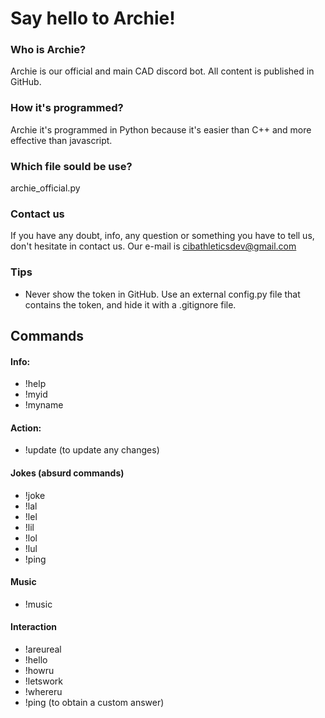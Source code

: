 # Say hello to Archie!
### Who is Archie?
Archie is our official and main CAD discord bot. All content is published in GitHub.
### How it's programmed?
Archie it's programmed in Python because it's easier than C++ and more effective than javascript.
### Which file sould be use?
archie_official.py
### Contact us
If you have any doubt, info, any question or something you have to tell us, don't hesitate in contact us. Our e-mail is cibathleticsdev@gmail.com
### Tips
   - Never show the token in GitHub. Use an external config.py file that contains the token, and hide it with a .gitignore file.


## Commands
#### Info:
   - !help
   - !myid
   - !myname

#### Action:
   - !update (to update any changes)

#### Jokes (absurd commands)
   - !joke
   - !lal
   - !lel
   - !lil
   - !lol
   - !lul
   - !ping

#### Music
   - !music

#### Interaction
   - !areureal
   - !hello
   - !howru
   - !letswork
   - !whereru
   - !ping (to obtain a custom answer)
